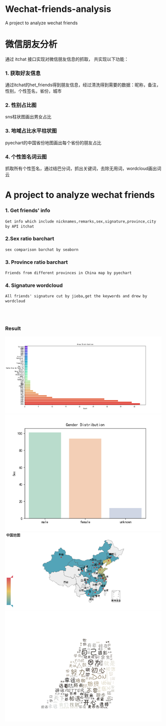 # Wechat-friends-analysis
A project to analyze wechat friends
# 微信朋友分析<br>
通过 itchat 接口实现对微信朋友信息的抓取， 共实现以下功能：<br>

### 1. 获取好友信息
  通过itchat的het_friends得到朋友信息，经过清洗得到需要的数据：昵称，备注，性别，个性签名，省份，城市<br>
### 2. 性别占比图
  sns柱状图画出男女占比
### 3. 地域占比水平柱状图
  pyechart的中国省份地图画出每个省份的朋友占比
### 4. 个性签名词云图
  抓取所有个性签名，通过结巴分词，抓出关键词，去除无用词，wordcloud画出词云
  
 # A project to analyze wechat friends
### 1. Get friends' info
    Get info which include nicknames,remarks,sex,signature,province,city by API itchat 
### 2.Sex ratio barchart 
    sex comparison barchat by seaborn
### 3. Province ratio barchart
    Friends from different provinces in China map by pyechart
### 4. Signature wordcloud
    All friends' signature cut by jieba,get the keywords and drew by wordcloud
 
<br><br>
### Result <br>
![province_ratio](https://github.com/Lynqwest/Wechat-friends-analysis/blob/master/Result%20img/Figure_3.png)
![sex_ratio](https://github.com/Lynqwest/Wechat-friends-analysis/blob/master/Result%20img/gender2.png)
![china_map](https://github.com/Lynqwest/Wechat-friends-analysis/blob/master/Result%20img/%E4%B8%AD%E5%9B%BD%E5%9C%B0%E5%9B%BE.png)
![signature_wordcloud](https://github.com/Lynqwest/Wechat-friends-analysis/blob/master/Result%20img/%E7%BB%93%E5%B7%B42.png)
